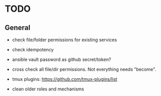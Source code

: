 TODO
====

General
-------

* check file/folder permissions for existing services
* check idempotency

* ansible vault password as github secret/token?
* cross check all file/dir permissions. Not everything needs "become".
* tmux plugins: https://github.com/tmux-plugins/list
* clean older roles and mechanisms

